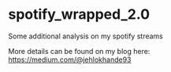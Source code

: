 # spotify_wrapped_2.0
Some additional analysis on my spotify streams

More details can be found on my blog here: https://medium.com/@jehlokhande93
